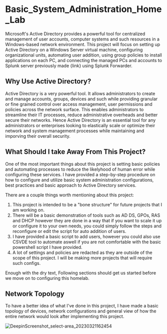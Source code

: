 # Basic_System_Administration_Home_Lab

Microsoft's Active Directory provides a powerful tool for centralized management of user accounts, computer systems and such resources in a Windows-based network environment. This project will focus on setting up Active Directory on a Windows Server virtual machine, configuring organizational units, automating user addition, using group policies to install applications on each PC, and connecting the managed PCs and accounts to Splunk server previously made {link} using Splunk Forwarder.

## Why Use Active Directory?
Active Directory is a very powerful tool. It allows administrators to create and manage accounts, groups, devices and such while providing granular or fine grained control over access management, user permissions and policies across the network surface. This enables administrators to streamline their IT processes, reduce administrative overheads and better secure their networks. Hence Active Directory is an essential tool for any administrators or enterprises looking to elastically scale or optimize their network and system management processes while maintaining and imporving their overall security. 

## What Should I take Away From This Project?
One of the most important things about this project is setting basic policies and automating processes to reduce the likelyhood of human error while configuring these services. I have provided a step-by-step procedure on how to configure and utilize basic system administration configurations, best practices and basic approach to Active Directory services.

There are a couple things worth mentioning about this project:

1. This project is intended to be a "bone structure" for future projects that I am working on.
2. There will be a basic demonstration of tools such as AD DS, GPOs, RAS and DHCP however they are done in a way that if you want to scale it up or configure it to your own needs, you could simply follow the steps and reconfigure or edit the script for auto addition of users.
3. I have provided a basic script to add users, however you could also use CSVDE tool to automate aswell if you are not comfortable with the basic powershell script I have provided.
4. A lot of settings and policies are redacted as they are outside of the scope of this project. I will be making more projects that will require such configs.

Enough with the dry text, Following sections should get us started before we move on to configuring this homelab.


## Network Topology

To have a better idea of what I've done in this project, I have made a basic topology of devices, network configurations and general view of how the entire network would look after implementing this project. 

![DeepinScreenshot_select-area_20230321162454](https://user-images.githubusercontent.com/118489496/226732350-c9bce8b7-6a25-407d-b445-6df55625e2ba.png)

## 

